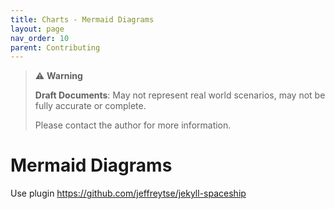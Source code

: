```yaml
---
title: Charts - Mermaid Diagrams
layout: page
nav_order: 10
parent: Contributing
---
```


> ⚠️ **Warning**
>  
> **Draft Documents**: May not represent real world scenarios, may not be fully accurate or complete.
>
> Please contact the author for more information.


# Mermaid Diagrams

Use plugin https://github.com/jeffreytse/jekyll-spaceship

